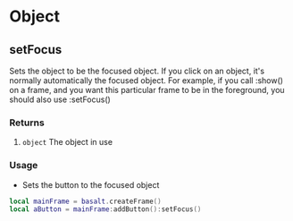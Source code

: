 # Object

## setFocus  

Sets the object to be the focused object.
If you click on an object, it's normally automatically the focused object. For example, if you call :show() on a frame, and you want this particular frame to be in
the foreground, you should also use :setFocus()

### Returns

1. `object` The object in use

### Usage

* Sets the button to the focused object

```lua
local mainFrame = basalt.createFrame()
local aButton = mainFrame:addButton():setFocus()
```
